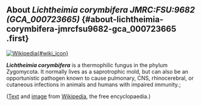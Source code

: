 About *Lichtheimia corymbifera JMRC:FSU:9682 (GCA\_000723665)* {#about-lichtheimia-corymbifera-jmrcfsu9682-gca_000723665 .first}
--------------------------------------------------------------

[![Wikipedia](/img/wikipedia_logo_v2_en.png){#wiki_icon}](http://en.wikipedia.org/wiki/Lichtheimia_corymbifera)

***Lichtheimia corymbifera*** is a thermophilic fungus in the phylum
Zygomycota. It normally lives as a saprotrophic mold, but can also be an
opportunistic pathogen known to cause pulmonary, CNS, rhinocerebral, or
cutaneous infections in animals and humans with impaired immunity.;

([Text](http://en.wikipedia.org/wiki/Lichtheimia_corymbifera) and
[image](https://commons.wikimedia.org/wiki/File:Absidia_corymbifera.jpg)
from [Wikipedia](http://en.wikipedia.org/), the free encyclopaedia.)
